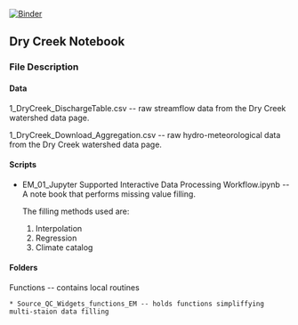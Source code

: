 

[![Binder](https://mybinder.org/badge_logo.svg)](https://mybinder.org/v2/gh/EMscience/CHOSENDryCreek/master)


## Dry Creek Notebook
### File Description
#### Data
1_DryCreek_DischargeTable.csv -- raw streamflow data from the Dry Creek watershed data page.

1_DryCreek_Download_Aggregation.csv -- raw hydro-meteorological data from the Dry Creek watershed data page.

#### Scripts
* EM_01_Jupyter Supported Interactive Data Processing Workflow.ipynb  -- A note book that performs missing value filling. 

    The filling methods used are:
	1. Interpolation
	2. Regression
	3. Climate catalog
	

#### Folders
Functions -- contains local routines 

	* Source_QC_Widgets_functions_EM -- holds functions simpliffying multi-staion data filling 


